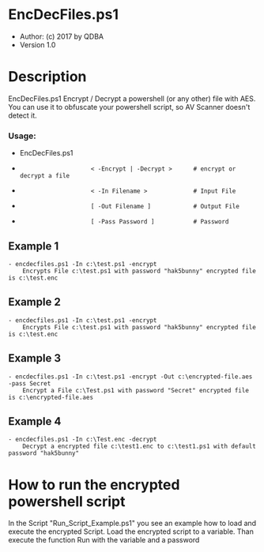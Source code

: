 # EncDecFiles.ps1
* Author: (c) 2017 by QDBA
* Version 1.0

# Description
EncDecFiles.ps1 Encrypt / Decrypt a powershell (or any other) file with AES. 
You can use it to obfuscate your powershell script, so AV Scanner doesn't detect it.

### Usage:
* EncDecFiles.ps1  
*                         < -Encrypt | -Decrypt >      # encrypt or decrypt a file
*                         < -In Filename >             # Input File
*                         [ -Out Filename ]            # Output File
*                         [ -Pass Password ]           # Password

## Example 1
	- encdecfiles.ps1 -In c:\test.ps1 -encrypt
		Encrypts File c:\test.ps1 with password "hak5bunny" encrypted file is c:\test.enc 

## Example 2
	- encdecfiles.ps1 -In c:\test.ps1 -encrypt
		Encrypts File c:\test.ps1 with password "hak5bunny" encrypted file is c:\test.enc 

## Example 3
	- encdecfiles.ps1 -In c:\test.ps1 -encrypt -Out c:\encrypted-file.aes -pass Secret
		Encrypt a File c:\Test.ps1 with password "Secret" encrypted file is c:\encrypted-file.aes

## Example 4
	- encdecfiles.ps1 -In c:\Test.enc -decrypt
		Decrypt a encrypted file c:\test1.enc to c:\test1.ps1 with default password "hak5bunny"



# How to run the encrypted powershell script
In the Script "Run_Script_Example.ps1" you see an example how to load and execute the encrypted Script.
Load the encrypted script to a variable. Than execute the function Run with the variable and a password 



